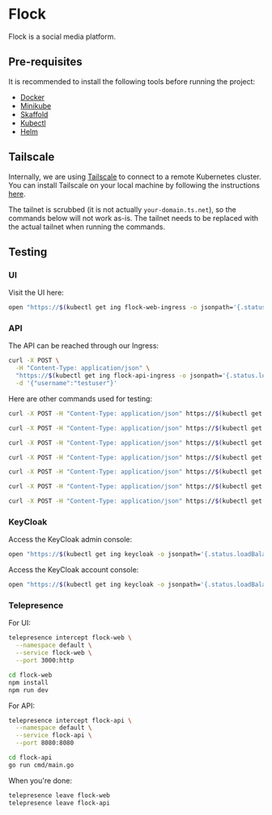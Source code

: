 # Flock

Flock is a social media platform.

## Pre-requisites

It is recommended to install the following tools before running the project:

- [Docker](https://docs.docker.com/get-docker/)
- [Minikube](https://minikube.sigs.k8s.io/docs/start/)
- [Skaffold](https://skaffold.dev/docs/install/)
- [Kubectl](https://kubernetes.io/docs/tasks/tools/install-kubectl/)
- [Helm](https://helm.sh/docs/intro/install/)

## Tailscale

Internally, we are using [Tailscale](https://tailscale.com/kb/1236/kubernetes-operator) to connect to a remote Kubernetes cluster. You can install Tailscale on your local machine by following the instructions [here](https://tailscale.com/download).

The tailnet is scrubbed (it is not actually `your-domain.ts.net`), so the commands below will not work as-is. The tailnet needs to be replaced with the actual tailnet when running the commands.

## Testing

### UI

Visit the UI here:

```bash
open "https://$(kubectl get ing flock-web-ingress -o jsonpath='{.status.loadBalancer.ingress[0].hostname}')"
```

### API

The API can be reached through our Ingress:

```bash
curl -X POST \
  -H "Content-Type: application/json" \
  "https://$(kubectl get ing flock-api-ingress -o jsonpath='{.status.loadBalancer.ingress[0].hostname}')/frontend.v1.ProfilePageService/GetProfilePage" \
  -d '{"username":"testuser"}'
```

Here are other commands used for testing:

```bash
curl -X POST -H "Content-Type: application/json" https://$(kubectl get ing flock-api-ingress -o jsonpath='{.status.loadBalancer.ingress[0].hostname}')/frontend.v1.ProfilePageService/GetProfilePage -d '{"username": "testuser"}'

curl -X POST -H "Content-Type: application/json" https://$(kubectl get ing flock-api-ingress -o jsonpath='{.status.loadBalancer.ingress[0].hostname}')/frontend.v1.HomePageService/GetHomePage -d '{}'

curl -X POST -H "Content-Type: application/json" https://$(kubectl get ing flock-api-ingress -o jsonpath='{.status.loadBalancer.ingress[0].hostname}')/backend.v1.PostService/CreatePost -d '{"author": {"id": "1"}, "content": "This is a new post"}'

curl -X POST -H "Content-Type: application/json" https://$(kubectl get ing flock-api-ingress -o jsonpath='{.status.loadBalancer.ingress[0].hostname}')/backend.v1.PostService/GetPost -d '{"id": {"id": "123"}}'

curl -X POST -H "Content-Type: application/json" https://$(kubectl get ing flock-api-ingress -o jsonpath='{.status.loadBalancer.ingress[0].hostname}')/backend.v1.PostService/BatchGetPosts -d '{"ids": [{"id": "123"}, {"id": "456"}, {"id": "789"}]}'

curl -X POST -H "Content-Type: application/json" https://$(kubectl get ing flock-api-ingress -o jsonpath='{.status.loadBalancer.ingress[0].hostname}')/backend.v1.PostService/ListMostRecentPosts -d '{"post_limit": 10}'

curl -X POST -H "Content-Type: application/json" https://$(kubectl get ing flock-api-ingress -o jsonpath='{.status.loadBalancer.ingress[0].hostname}')/backend.v1.PostService/ListMostRecentPostsByUser -d '{"author": {"id": "1", "username": "testuser"}, "post_limit": 5}'
```

### KeyCloak

Access the KeyCloak admin console:

```bash
open "https://$(kubectl get ing keycloak -o jsonpath='{.status.loadBalancer.ingress[0].hostname}')"
```

Access the KeyCloak account console:

```bash
open "https://$(kubectl get ing keycloak -o jsonpath='{.status.loadBalancer.ingress[0].hostname}')/realms/flock/account/"
```

### Telepresence

For UI:

```bash
telepresence intercept flock-web \
  --namespace default \
  --service flock-web \
  --port 3000:http

cd flock-web
npm install
npm run dev
```

For API:

```bash
telepresence intercept flock-api \
  --namespace default \
  --service flock-api \
  --port 8080:8080

cd flock-api
go run cmd/main.go
```

When you're done:

```bash
telepresence leave flock-web
telepresence leave flock-api
```
